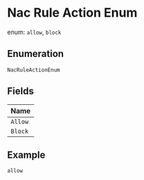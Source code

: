 
# Nac Rule Action Enum

enum: `allow`, `block`

## Enumeration

`NacRuleActionEnum`

## Fields

| Name |
|  --- |
| `Allow` |
| `Block` |

## Example

```
allow
```

